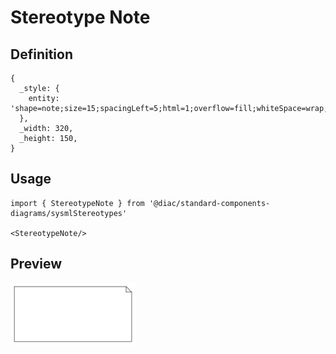 # Stereotype Note

## Definition

```
{
  _style: { 
    entity: 'shape=note;size=15;spacingLeft=5;html=1;overflow=fill;whiteSpace=wrap;',
  },
  _width: 320,
  _height: 150,
}
```

## Usage

```
import { StereotypeNote } from '@diac/standard-components-diagrams/sysmlStereotypes'

<StereotypeNote/>
```

## Preview

<img src="./stereotype-note.png" width="200"/>
